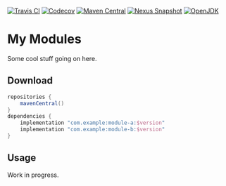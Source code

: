 [![Travis CI](https://img.shields.io/travis/com/example/library)](https://travis-ci.com/github/example/library/)
[![Codecov](https://img.shields.io/codecov/c/github/example/library)](https://codecov.io/gh/example/library/)
[![Maven Central](https://img.shields.io/maven-central/v/com.example/library)](https://search.maven.org/artifact/com.example/library/)
[![Nexus Snapshot](https://img.shields.io/nexus/s/com.example/library?server=https%3A%2F%2Fs01.oss.sonatype.org)](https://s01.oss.sonatype.org/content/repositories/snapshots/com/example/library/)
[![OpenJDK](https://img.shields.io/badge/jdk-1.8%2B-informational)](https://openjdk.java.net/projects/jdk8/)

# My Modules

Some cool stuff going on here.

## Download

```gradle
repositories {
    mavenCentral()
}
dependencies {
    implementation "com.example:module-a:$version"
    implementation "com.example:module-b:$version"
}
```

## Usage

Work in progress.
